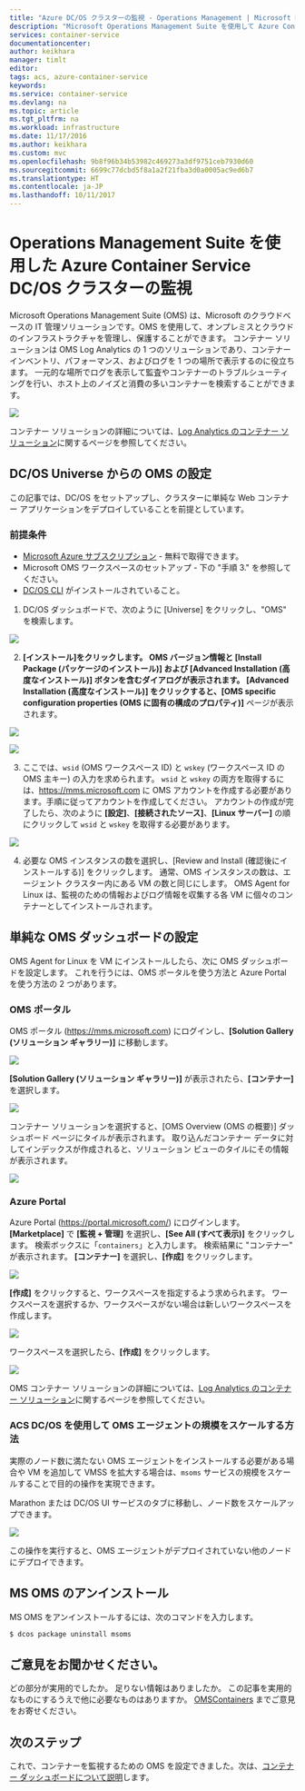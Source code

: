 ```yaml
---
title: "Azure DC/OS クラスターの監視 - Operations Management | Microsoft Docs"
description: "Microsoft Operations Management Suite を使用して Azure Container Service DC/OS クラスターを監視します。"
services: container-service
documentationcenter: 
author: keikhara
manager: timlt
editor: 
tags: acs, azure-container-service
keywords: 
ms.service: container-service
ms.devlang: na
ms.topic: article
ms.tgt_pltfrm: na
ms.workload: infrastructure
ms.date: 11/17/2016
ms.author: keikhara
ms.custom: mvc
ms.openlocfilehash: 9b8f96b34b53982c469273a3df9751ceb7930d60
ms.sourcegitcommit: 6699c77dcbd5f8a1a2f21fba3d0a0005ac9ed6b7
ms.translationtype: HT
ms.contentlocale: ja-JP
ms.lasthandoff: 10/11/2017
---
```

# <a name="monitor-an-azure-container-service-dcos-cluster-with-operations-management-suite"></a>Operations Management Suite を使用した Azure Container Service DC/OS クラスターの監視

Microsoft Operations Management Suite (OMS) は、Microsoft のクラウドベースの IT 管理ソリューションです。OMS を使用して、オンプレミスとクラウドのインフラストラクチャを管理し、保護することができます。 コンテナー ソリューションは OMS Log Analytics の 1 つのソリューションであり、コンテナー インベントリ、パフォーマンス、およびログを 1 つの場所で表示するのに役立ちます。 一元的な場所でログを表示して監査やコンテナーのトラブルシューティングを行い、ホスト上のノイズと消費の多いコンテナーを検索することができます。

![](media/container-service-monitoring-oms/image1.png)

コンテナー ソリューションの詳細については、[Log Analytics のコンテナー ソリューション](../../log-analytics/log-analytics-containers.md)に関するページを参照してください。

## <a name="setting-up-oms-from-the-dcos-universe"></a>DC/OS Universe からの OMS の設定


この記事では、DC/OS をセットアップし、クラスターに単純な Web コンテナー アプリケーションをデプロイしていることを前提としています。

### <a name="pre-requisite"></a>前提条件
- [Microsoft Azure サブスクリプション](https://azure.microsoft.com/free/) - 無料で取得できます。  
- Microsoft OMS ワークスペースのセットアップ - 下の "手順 3." を参照してください。
- [DC/OS CLI](https://dcos.io/docs/1.8/usage/cli/install/) がインストールされていること。

1. DC/OS ダッシュボードで、次のように [Universe] をクリックし、"OMS" を検索します。

![](media/container-service-monitoring-oms/image2.png)

2. **[インストール]**をクリックします。 OMS バージョン情報と **[Install Package (パッケージのインストール)]** および **[Advanced Installation (高度なインストール)]** ボタンを含むダイアログが表示されます。 **[Advanced Installation (高度なインストール)]** をクリックすると、**[OMS specific configuration properties (OMS に固有の構成のプロパティ)]** ページが表示されます。

![](media/container-service-monitoring-oms/image3.png)

![](media/container-service-monitoring-oms/image4.png)

3. ここでは、`wsid` (OMS ワークスペース ID) と `wskey` (ワークスペース ID の OMS 主キー) の入力を求められます。 `wsid` と `wskey` の両方を取得するには、<https://mms.microsoft.com> に OMS アカウントを作成する必要があります。手順に従ってアカウントを作成してください。 アカウントの作成が完了したら、次のように **[設定]**、**[接続されたソース]**、**[Linux サーバー]** の順にクリックして `wsid` と `wskey` を取得する必要があります。

 ![](media/container-service-monitoring-oms/image5.png)

4. 必要な OMS インスタンスの数を選択し、[Review and Install (確認後にインストールする)] をクリックします。 通常、OMS インスタンスの数は、エージェント クラスター内にある VM の数と同じにします。 OMS Agent for Linux は、監視のための情報およびログ情報を収集する各 VM に個々のコンテナーとしてインストールされます。

## <a name="setting-up-a-simple-oms-dashboard"></a>単純な OMS ダッシュボードの設定

OMS Agent for Linux を VM にインストールしたら、次に OMS ダッシュボードを設定します。 これを行うには、OMS ポータルを使う方法と Azure Portal を使う方法の 2 つがあります。

### <a name="oms-portal"></a>OMS ポータル 

OMS ポータル (<https://mms.microsoft.com>) にログインし、**[Solution Gallery (ソリューション ギャラリー)]** に移動します。

![](media/container-service-monitoring-oms/image6.png)

**[Solution Gallery (ソリューション ギャラリー)]** が表示されたら、**[コンテナー]** を選択します。

![](media/container-service-monitoring-oms/image7.png)

コンテナー ソリューションを選択すると、[OMS Overview (OMS の概要)] ダッシュボード ページにタイルが表示されます。 取り込んだコンテナー データに対してインデックスが作成されると、ソリューション ビューのタイルにその情報が表示されます。

![](media/container-service-monitoring-oms/image8.png)

### <a name="azure-portal"></a>Azure Portal 

Azure Portal (<https://portal.microsoft.com/>) にログインします。 **[Marketplace]** で **[監視 + 管理]** を選択し、**[See All (すべて表示)]** をクリックします。 検索ボックスに「`containers`」と入力します。 検索結果に "コンテナー" が表示されます。 **[コンテナー]** を選択し、**[作成]** をクリックします。

![](media/container-service-monitoring-oms/image9.png)

**[作成]** をクリックすると、ワークスペースを指定するよう求められます。 ワークスペースを選択するか、ワークスペースがない場合は新しいワークスペースを作成します。

![](media/container-service-monitoring-oms/image10.PNG)

ワークスペースを選択したら、**[作成]** をクリックします。

![](media/container-service-monitoring-oms/image11.png)

OMS コンテナー ソリューションの詳細については、[Log Analytics のコンテナー ソリューション](../../log-analytics/log-analytics-containers.md)に関するページを参照してください。

### <a name="how-to-scale-oms-agent-with-acs-dcos"></a>ACS DC/OS を使用して OMS エージェントの規模をスケールする方法 

実際のノード数に満たない OMS エージェントをインストールする必要がある場合や VM を追加して VMSS を拡大する場合は、`msoms` サービスの規模をスケールすることで目的の操作を実現できます。

Marathon または DC/OS UI サービスのタブに移動し、ノード数をスケールアップできます。

![](media/container-service-monitoring-oms/image12.PNG)

この操作を実行すると、OMS エージェントがデプロイされていない他のノードにデプロイできます。

## <a name="uninstall-ms-oms"></a>MS OMS のアンインストール

MS OMS をアンインストールするには、次のコマンドを入力します。

```bash
$ dcos package uninstall msoms
```

## <a name="let-us-know"></a>ご意見をお聞かせください。
どの部分が実用的でしたか。 足りない情報はありましたか。 この記事を実用的なものにするうえで他に必要なものはありますか。 <a href="mailto:OMSContainers@microsoft.com">OMSContainers</a> までご意見をお寄せください。

## <a name="next-steps"></a>次のステップ

 これで、コンテナーを監視するための OMS を設定できました。次は、[コンテナー ダッシュボードについて説明](../../log-analytics/log-analytics-containers.md)します。
